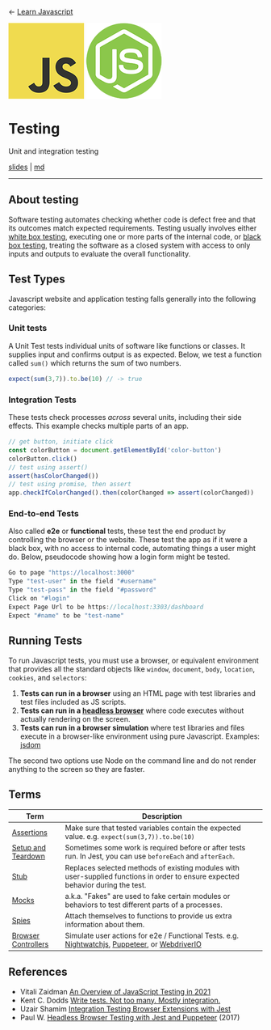 <!-- paginate: true -->

← [Learn Javascript](../../)

<a href="../../"><img width="150" src="../../assets/img/logos/logo-javascript-150w.png"></a> <a href="../../"><img width="150" src="../../assets/img/logos/logo-node-ltgreen-150w.png"></a>

# Testing

Unit and integration testing 

<span class="slides-small"><a href="slides.html">slides</a> | <a href="testing.md">md</a></span>

<!--
Presentation comments ...
-->


---

## About testing

Software testing automates checking whether code is defect free and that its outcomes match expected requirements. Testing usually involves either [white box testing](https://www.guru99.com/white-box-testing.html), executing one or more parts of the internal code, or [black box testing](https://www.guru99.com/black-box-testing.html), treating the software as a closed system with access to only inputs and outputs to evaluate the overall functionality.



## Test Types

Javascript website and application testing falls generally into the following categories:


### Unit tests

A Unit Test tests individual units of software like functions or classes. It supplies input and confirms output is as expected. Below, we test a function called `sum()` which returns the sum of two numbers.

```js
expect(sum(3,7)).to.be(10) // -> true
```

### Integration Tests

These tests check processes *across* several units, including their side effects. This example checks multiple parts of an app.

```js
// get button, initiate click
const colorButton = document.getElementById('color-button')
colorButton.click()
// test using assert()
assert(hasColorChanged())
// test using promise, then assert
app.checkIfColorChanged().then(colorChanged => assert(colorChanged))
```


### End-to-end Tests

Also called **e2e** or **functional** tests, these test the end product by controlling the browser or the website. These test the app as if it were a black box, with no access to internal code, automating things a user might do. Below, pseudocode showing how a login form might be tested.

```js
Go to page "https://localhost:3000"
Type "test-user" in the field "#username"
Type "test-pass" in the field "#password"
Click on "#login"
Expect Page Url to be https://localhost:3303/dashboard
Expect "#name" to be "test-name"
```


## Running Tests

To run Javascript tests, you must use a browser, or equivalent environment that provides all the standard objects like `window`, `document`, `body`, `location`, `cookies`, and `selectors`:

1. **Tests can run in a browser** using an HTML page with test libraries and test files included as JS scripts.
1. **Tests can run in a [headless browser](https://gist.github.com/MegaBedder/a4d418398884ef8d7b5c33e973da6ed6)** where code executes without actually rendering on the screen.
1. **Tests can run in a browser simulation** where test libraries and files execute in a browser-like environment using pure Javascript. Examples: [jsdom](https://github.com/jsdom/jsdom)

The second two options use Node on the command line and do not render anything to the screen so they are faster.


## Terms

Term | Description
--- | ---
[Assertions](https://jestjs.io/docs/expect) | Make sure that tested variables contain the expected value. e.g. `expect(sum(3,7)).to.be(10)`
[Setup and Teardown](https://jestjs.io/docs/setup-teardown) | Sometimes some work is required before or after tests run. In Jest, you can use `beforeEach` and `afterEach`.
[Stub](https://learn.co/lessons/javascript-mocks-and-stubs) | Replaces selected methods of existing modules with user-supplied functions in order to ensure expected behavior during the test.
[Mocks](https://jestjs.io/docs/mock-functions) | a.k.a. "Fakes" are used to fake certain modules or behaviors to test different parts of a processes.
[Spies](https://learn.co/lessons/javascript-spies) | Attach themselves to functions to provide us extra information about them.
[Browser Controllers](https://applitools.com/blog/comparing-javascript-browser-automation-frameworks/) | Simulate user actions for e2e / Functional Tests. e.g. [Nightwatchjs](https://nightwatchjs.org/), [Puppeteer](https://github.com/puppeteer/puppeteer), or [WebdriverIO](https://webdriver.io/)









## References

- Vitali Zaidman [An Overview of JavaScript Testing in 2021](https://medium.com/welldone-software/an-overview-of-javascript-testing-7ce7298b9870)
- Kent C. Dodds [Write tests. Not too many. Mostly integration.](https://kentcdodds.com/blog/write-tests)
- Uzair Shamim [Integration Testing Browser Extensions with Jest](https://medium.com/information-and-technology/integration-testing-browser-extensions-with-jest-676b4e9940ca)
- Paul W. [Headless Browser Testing with Jest and Puppeteer](https://medium.com/ovrsea/headless-browser-testing-with-jest-and-puppeteer-2cf7d04f4af5) (2017)
